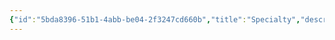 ```yaml
---
{"id":"5bda8396-51b1-4abb-be04-2f3247cd660b","title":"Specialty","description":"Overview of Specialty Gifts tag.","publish":true,"date_created":"Thursday, April 11th 2024, 6:03:04 pm","date_modified":"Friday, October 4th 2024, 12:25:09 am","editing_lock":true,"live_preview":true,"cssclasses":["mado-heading"],"path":"tags/Gifts/Specialty.md","permalink":"/tags/gifts/specialty/","PassFrontmatter":true}
---
```



